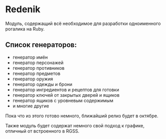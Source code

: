# Redenik

Модуль, содержащий всё необходимое для разработки одноименного рогалика на Ruby.
## Список генераторов: ##
- генератор имён
- генератор персонажей
- генератор противников
- генератор предметов
- генератор оружия
- генератор одежды и брони
- генератор ингредиентов и рецептов для готовки
- генератор ключей от закрытых дверей и ящиков
- генератор ящиков с уровневым содержимым
- и многие другие

Пока что из этого готово немного, ближайший релиз будет в октябре.

Также модуль будет содержат немного свой подход к графике, отличный от встроенного в RGSS.